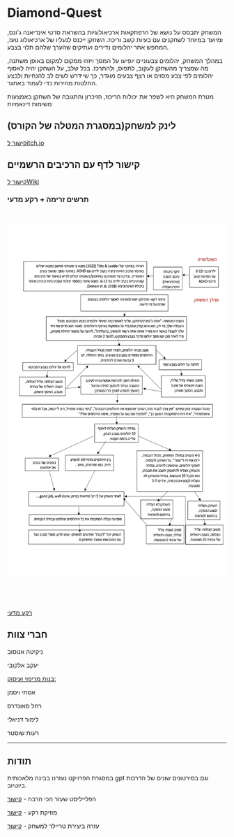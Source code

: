 # Diamond-Quest

המשחק יתבסס על נושא של הרפתקאות ארכיאולוגיות בהשראת סרטי אינדיאנה ג'ונס, ומיועד במיוחד לשחקנים עם בעיות קשב וריכוז. השחקן ייכנס לנעליו של ארכיאולוג נועז, המחפש אחר יהלומים נדירים ועתיקים שהערך שלהם תלוי בצבע.

במהלך המשחק, יהלומים צבעוניים יופיעו על המסך ויזוזו ממקום למקום באופן משתנה, מה שמצריך מהשחקן לעקוב, לתפוס, ולהתרכז. בכל שלב, על השחקן יהיה לאסוף יהלומים לפי צבע מסוים או רצף צבעים מוגדר, כך שיידרש לשים לב להנחיות ולבצע החלטות מהירות כדי לעמוד באתגר.

מטרת המשחק היא לשפר את יכולות הריכוז, הזיכרון והתגובה של השחקן באמצעות משימות דינאמיות 
## לינק למשחק(במסגרת המטלה של הקורס)
[קישור לitch.io](https://wnikita.itch.io/diamond-quest)

## קישור לדף עם הרכיבים הרשמיים
[קישור לWiki](https://github.com/UniversityGameProject-2024/Diamond-Quest/wiki)


### תרשים זרימה + רקע מדעי
<p>&nbsp;</p>
<p align="">
 <img width="600" height="800" src = https://github.com/UniversityGameProject-2024/Diamond-Quest/blob/main/wiki_images/%D7%AA%D7%A8%D7%A9%D7%99%D7%9D%20%D7%96%D7%A8%D7%99%D7%9E%D7%94.png>
</p>
<p>&nbsp;</p> <br>

[רקע מדעי](https://github.com/UniversityGameProject-2024/Diamond-Quest/blob/main/wiki_images/%D7%A8%D7%A6%D7%99%D7%95%D7%A0%D7%90%D7%9C.pdf) <br>

## חברי צוות
ניקיטה אנוסוב

יעקב אלקובי

 <ins>בנות מריפוי ועיסוק:</ins>

אסתי ויסמן

רחל סאונדרס

לימור דניאלי

רעות שוסטר


---

## תודות

במסגרת הפרויקט נעזרנו בבינה מלאכותית gpt וגם בסירטונים שונים של הדרכות ביוטיוב.

הפלייליסט שעזר הכי הרבה - [קישור](https://www.youtube.com/watch?v=xTT1Ae_ifhM&t=1450s&ab_channel=Zigurous)

מוזיקת רקע - [קישור](https://patrickdearteaga.com/musica-libre-derechos-gratis/)

עזרה ביצירת טריילר למשחק - [קישור](https://www.animaker.com/)

